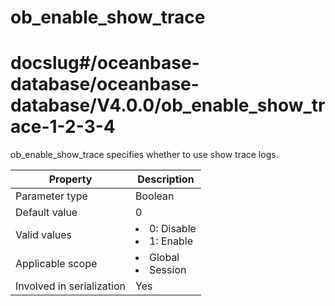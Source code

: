 ob_enable_show_trace
========================================
# docslug#/oceanbase-database/oceanbase-database/V4.0.0/ob_enable_show_trace-1-2-3-4
ob_enable_show_trace specifies whether to use show trace logs.


| **Property**              | **Description** |
|---------------------------|------------------------------------------------------------------------------------------------------------|
| Parameter type            | Boolean |
| Default value             | 0 |
| Valid values              | <li> 0: Disable</li>   <li> 1: Enable</li> |
| Applicable scope          | <li> Global</li>   <li> Session</li> |
| Involved in serialization | Yes |



